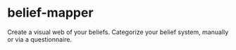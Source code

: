 belief-mapper
=============

Create a visual web of your beliefs. Categorize your belief system, manually or via a questionnaire.
